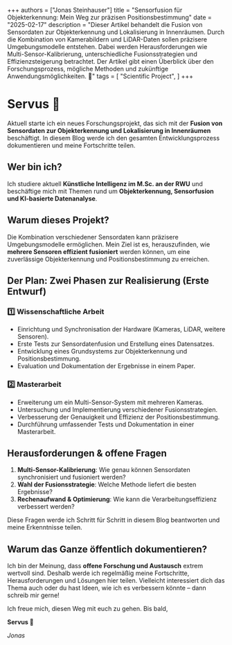 +++
authors = ["Jonas Steinhauser"]
title = "Sensorfusion für Objekterkennung: Mein Weg zur präzisen Positionsbestimmung"
date = "2025-02-17"
description = "Dieser Artikel behandelt die Fusion von Sensordaten zur Objekterkennung und Lokalisierung in Innenräumen. Durch die Kombination von Kamerabildern und LiDAR-Daten sollen präzisere Umgebungsmodelle entstehen. Dabei werden Herausforderungen wie Multi-Sensor-Kalibrierung, unterschiedliche Fusionsstrategien und Effizienzsteigerung betrachtet. Der Artikel gibt einen Überblick über den Forschungsprozess, mögliche Methoden und zukünftige Anwendungsmöglichkeiten. 🚀"
tags = [
    "Scientific Project",
]
+++

# Servus 👋

Aktuell starte ich ein neues Forschungsprojekt, das sich mit der **Fusion von Sensordaten zur Objekterkennung und Lokalisierung in Innenräumen** beschäftigt. In diesem Blog werde ich den gesamten Entwicklungsprozess dokumentieren und meine Fortschritte teilen.

## Wer bin ich?

Ich studiere aktuell **Künstliche Intelligenz im M.Sc. an der RWU** und beschäftige mich mit Themen rund um **Objekterkennung, Sensorfusion und KI-basierte Datenanalyse**.

## Warum dieses Projekt?

Die Kombination verschiedener Sensordaten kann präzisere Umgebungsmodelle ermöglichen. Mein Ziel ist es, herauszufinden, wie **mehrere Sensoren effizient fusioniert** werden können, um eine zuverlässige Objekterkennung und Positionsbestimmung zu erreichen.

## Der Plan: Zwei Phasen zur Realisierung (Erste Entwurf)

### 1️⃣ Wissenschaftliche Arbeit 
- Einrichtung und Synchronisation der Hardware (Kameras, LiDAR, weitere Sensoren).
- Erste Tests zur Sensordatenfusion und Erstellung eines Datensatzes.
- Entwicklung eines Grundsystems zur Objekterkennung und Positionsbestimmung.
- Evaluation und Dokumentation der Ergebnisse in einem Paper.

### 2️⃣ Masterarbeit
- Erweiterung um ein Multi-Sensor-System mit mehreren Kameras.
- Untersuchung und Implementierung verschiedener Fusionsstrategien.
- Verbesserung der Genauigkeit und Effizienz der Positionsbestimmung.
- Durchführung umfassender Tests und Dokumentation in einer Masterarbeit.

## Herausforderungen & offene Fragen

1. **Multi-Sensor-Kalibrierung**: Wie genau können Sensordaten synchronisiert und fusioniert werden?
2. **Wahl der Fusionsstrategie**: Welche Methode liefert die besten Ergebnisse?
3. **Rechenaufwand & Optimierung**: Wie kann die Verarbeitungseffizienz verbessert werden?

Diese Fragen werde ich Schritt für Schritt in diesem Blog beantworten und meine Erkenntnisse teilen.

## Warum das Ganze öffentlich dokumentieren?

Ich bin der Meinung, dass **offene Forschung und Austausch** extrem wertvoll sind. Deshalb werde ich regelmäßig meine Fortschritte, Herausforderungen und Lösungen hier teilen. Vielleicht interessiert dich das Thema auch oder du hast Ideen, wie ich es verbessern könnte – dann schreib mir gerne! 

Ich freue mich, diesen Weg mit euch zu gehen. Bis bald, 

**Servus 👋**

_Jonas_